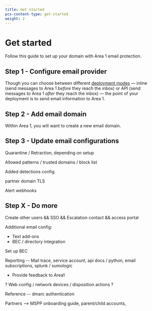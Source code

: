 ```yaml
---
title: Get started
pcx-content-type: get-started
weight: 2
---
```


# Get started

Follow this guide to set up your domain with Area 1 email protection.

## Step 1 - Configure email provider

Though you can choose between different [deployment modes](/email-security/setup/) — inline (send messages to Area 1 *before* they reach the inbox) or API (send messages to Area 1 *after* they reach the inbox) — the point of your deployment is to send email information to Area 1.

## Step 2 - Add email domain

Within Area 1, you will want to create a new email domain.

## Step 3 - Update email configurations

Quarantine / Retraction, depending on setup

Allowed patterns / trusted domains / block list

Added detections config

partner domain TLS

Alert webhooks

## Step X - Do more

Create other users && SSO && Escalation contact && access portal

Additional email config:
- Text add-ons
- BEC / directory integration

Set up BEC

Reporting -- Mail trace, service account, api docs / python, email subscriptions, splunk / sumologic
- Provide feedback to Area1


? Web config / network devices / disposition actions ?



Reference -- dmarc authentication

Partners --> MSPP onboarding guide, parent/child accounts, 